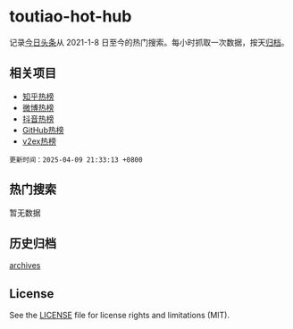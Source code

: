 # toutiao-hot-hub

记录[今日头条](https://www.toutiao.com/)从 2021-1-8 日至今的热门搜索。每小时抓取一次数据，按天[归档](archives)。

## 相关项目

- [知乎热榜](https://github.com/snaildev/zhihu-hot-hub)
- [微博热榜](https://github.com/snaildev/weibo-hot-hub)
- [抖音热榜](https://github.com/snaildev/douyin-hot-hub)
- [GitHub热榜](https://github.com/snaildev/github-hot-hub)
- [v2ex热榜](https://github.com/snaildev/v2ex-hot-hub)


`更新时间：2025-04-09 21:33:13 +0800`

## 热门搜索

暂无数据

## 历史归档

[archives](archives)

## License

See the [LICENSE](LICENSE) file for license rights and limitations (MIT).
